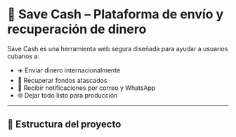 # 💸 Save Cash – Plataforma de envío y recuperación de dinero

Save Cash es una herramienta web segura diseñada para ayudar a usuarios cubanos a:
- ✈️ Enviar dinero internacionalmente
- 🔁 Recuperar fondos atascados
- 📨 Recibir notificaciones por correo y WhatsApp
- 🌐 Dejar todo listo para producción

---

## 📁 Estructura del proyecto
